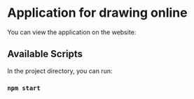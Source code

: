 # Application for drawing online

You can view the application on the website:



## Available Scripts

In the project directory, you can run:

### `npm start`